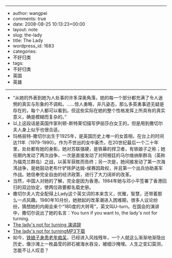 - --
- author: wangpei
- comments: true
- date: 2008-08-25 10:13:23+00:00
- layout: note
- slug: the-lady
- title: The Lady
- wordpress_id: 1683
- categories:
- 不好归类
- tags:
- 不好归类
- 英国
- 英雄
- --
- “从她的外表到她为人处事的许多深奥角落，她的每一个部分都充满了令人迷惘的真实与形象的不调和。……惊人勇略，非凡姿态，那么多英勇事迹无疑是存在的，每个人都可以看到。但这些实际在她的整个性格发挥上所具有的真实意义，确是模糊而复杂的。”
- 以上这段话是英国作家利顿-斯特莱切描写伊丽莎白女王的，但是用到撒切尔夫人身上似乎也很合适。
- 玛格丽特-撒切尔出生于1925年，是英国历史上唯一的女首相，在台上的时间达11年（1979-1990）。作为不世出的女中豪杰，在20世纪最后一个二十年里，处处都有她的身影。她对苏联强硬，是铁幕的捍卫者，有铁娘子之称；她任期内发动了两次战争，一次是直接发动了对阿根廷的马尔维纳斯群岛（英称为福克兰群岛）之战，以英军获胜而告终；另一次是，她间接发动了第一次海湾战争，是她鼓动老布什铲除萨达姆-侯赛因政权，并且第一个出兵协助美军作战。她信奉完全自由的经济政策，进行了大刀阔斧的改革。
- 当然，中国人对她的了解，完全是因为香港。1984年她与邓小平签署了香港回归的双边协定，使两位政要都名载史册。
- 撒切尔夫人完全配得上Lady这个英文词的本来含义，优雅，智慧，还带着那么一点风趣。1980年10月份，她掀起的改革潮进入困难期，很多人议论纷纷，猜想她的内阁会来个“180度的大转弯”，英文叫U-turn。在国会的演讲中，撒切尔说出了她的名言：You turn if you want to, the lady's not for turning.
- [The lady's not for turning 演讲辞](http://www.guardian.co.uk/politics/2007/apr/30/conservatives.uk1)
- [The lady's not for turningMP3下载](http://download.guardian.co.uk/sys-audio/Guardian/audio/2007/04/27/thatcher_final.mp3)
- 如今，[铁娘子身患老年痴呆](http://news.sina.com.cn/w/2008-08-25/023216166748.shtml)，已经进入风烛残年，一个人就这么渐渐地渐隐出历史，像沙滩上一枚晶莹的卵石被海水吞没，被细沙掩埋。人生之变幻莫测，怎能不让人叹息？
